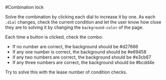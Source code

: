 #Combination lock

Solve the combination by clicking each dial to increase it by one. As each `.dial` changes, check the current condition and let the user know how close they are to solving it by changing the `background-color` of the page.

Each time a button is clicked, check the combo:
- If no number are correct, the background should be #d27666
- If any one number is correct, the background should be #e69458
- if any two numbers are correct, the background should be #e3cb67
- If any three numbers are correct, the background should be #bcdd4e

Try to solve this with the lease number of condition checks.
